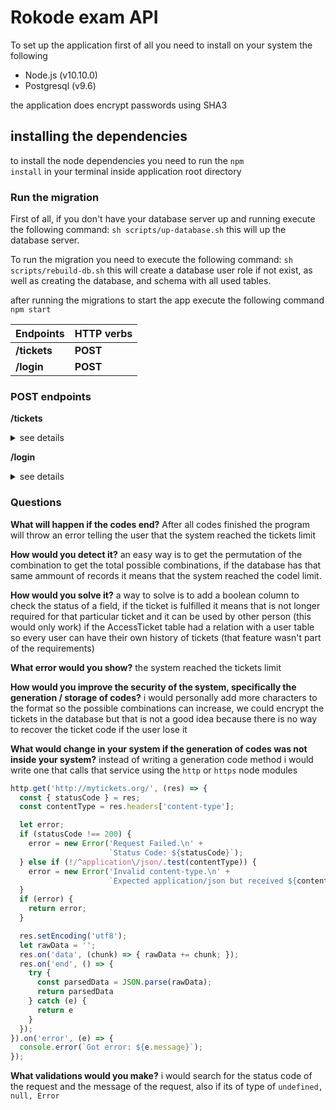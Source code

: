 # Rokode exam API

To set up the application first of all you need to install on your system the following
- Node.js (v10.10.0)
- Postgresql (v9.6)

the application does encrypt passwords using SHA3

## installing the dependencies
to install the node dependencies you need to run the <code>npm install</code> in your terminal inside application root directory

### Run the migration

First of all, if you don't have your database server up and running execute the following command: <code>sh scripts/up-database.sh</code>
this will up the database server.

To run the migration you need to execute the following command: <code>sh scripts/rebuild-db.sh</code>
this will create a database user role if not exist, as well as creating the database, and schema with all used tables.



after running the migrations to start the app execute the following command
<code>
 npm start
</code>



Endpoints    |  HTTP verbs    
------------ | -------------
__/tickets__ |  __POST__
__/login__   |  __POST__



### POST endpoints
__/tickets__
<details>
<summary>see details</summary>
  <details>
  <summary>request details</summary>
       <pre>
        {
        	"name": "Ernesto Salazar",
        	"password": "$miPassword0."
        }
      </pre>
  </details>
  
  <details>
  <summary>response</summary>
         <pre>
          {
              "id": 1,
              "name": "ernestos",
              "password": "91ad69198b9767bf1e4103b63658e23b9c9cc966125552a4ca5b02af4590cdb930011f880820b88feb626ac90eaef30d29533e688539b196c8cb89bda8d29e0b",
              "ticketCode": "HS-82",
              "updatedAt": "2018-09-19T19:47:26.016Z",
              "createdAt": "2018-09-19T19:47:26.016Z"
          }
        </pre>
  </details>
</details>

__/login__
<details>
<summary>see details</summary>
  <details>
  <summary>request details</summary>
       <pre>
        {
        	"name": "ernestos",
        	"password": "$miPassword0.",
        	"accessTicket": "HS-82"
        }
      </pre>
  </details>
  
  <details>
  <summary>response</summary>
         <pre>
          {
              "message": "welcome",
              "token": "eyJhbGciOiJIUzI1NiIsInR5cCI6IkpXVCJ9.eyJpZCI6MSwiaWF0IjoxNTM3Mzg2NTMyfQ.OMs6Hjh4z4i-xs82mo52NRlbUTkuBQ88U2T6SgSCaM0"
          }
        </pre>
  </details>
</details>



### Questions

__What will happen if the codes end?__
After all codes finished the program will throw an error telling the user that the system reached the tickets limit


__How would you detect it?__
an easy way is to get the permutation of the combination to get the total possible combinations, if the database has that same ammount of records
it means that the system reached the codel limit.

__How would you solve it?__
a way to solve is to add a boolean column to check the status of a field, if the ticket is fulfilled it means that is not longer required for that particular ticket
and it can be used by other person (this would only work) if the AccessTicket table had a relation with a user table so every user can have their own history of tickets
(that feature wasn't part of the requirements)

__What error would you show?__
the system reached the tickets limit

__How would you improve the security of the system, specifically the generation / storage of codes?__
i would personally add more characters to the format so the possible combinations can increase,
we could encrypt the tickets in the database but that is not a good idea because there is no way to recover the ticket code
if the user lose it

__What would change in your system if the generation of codes was not inside your system?__
instead of writing a generation code method i would write one that calls that service using the <code>http</code> or <code>https</code> node modules


```javascript
http.get('http://mytickets.org/', (res) => {
  const { statusCode } = res;
  const contentType = res.headers['content-type'];

  let error;
  if (statusCode !== 200) {
    error = new Error('Request Failed.\n' +
                      `Status Code: ${statusCode}`);
  } else if (!/^application\/json/.test(contentType)) {
    error = new Error('Invalid content-type.\n' +
                      `Expected application/json but received ${contentType}`);
  }
  if (error) {
    return error;
  }

  res.setEncoding('utf8');
  let rawData = '';
  res.on('data', (chunk) => { rawData += chunk; });
  res.on('end', () => {
    try {
      const parsedData = JSON.parse(rawData);
      return parsedData
    } catch (e) {
      return e
    }
  });
}).on('error', (e) => {
  console.error(`Got error: ${e.message}`);
});
```

__What validations would you make?__
i would search for the status code of the request and the message of the request, also if its of type of <code>undefined, null, Error</code>